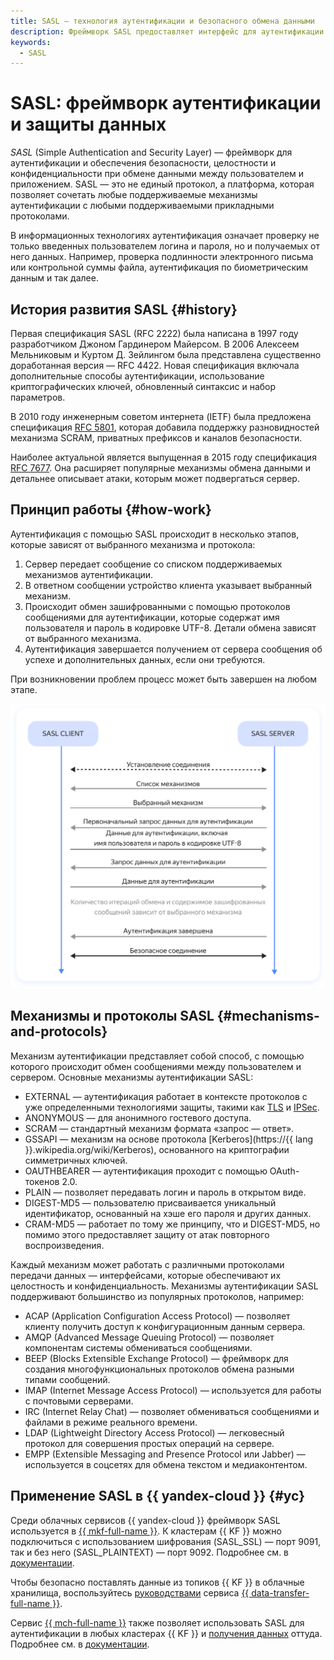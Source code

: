```yaml
---
title: SASL — технология аутентификации и безопасного обмена данными
description: Фреймворк SASL предоставляет интерфейс для аутентификации и защищенного обмена данными.
keywords:
  - SASL
---
```


# SASL: фреймворк аутентификации и защиты данных

_SASL_ (Simple Authentication and Security Layer) — фреймворк для аутентификации и обеспечения безопасности, целостности и конфиденциальности при обмене данными между пользователем и приложением. SASL — это не единый протокол, а платформа, которая позволяет сочетать любые поддерживаемые механизмы аутентификации с любыми поддерживаемыми прикладными протоколами.

В информационных технологиях аутентификация означает проверку не только введенных пользователем логина и пароля, но и получаемых от него данных. Например, проверка подлинности электронного письма или контрольной суммы файла, аутентификация по биометрическим данным и так далее.

## История развития SASL {#history}

Первая спецификация SASL (RFC 2222) была написана в 1997 году разработчиком Джоном Гардинером Майерсом. В 2006 Алексеем Мельниковым и Куртом Д. Зейлингом была представлена существенно доработанная версия — RFC 4422. Новая спецификация включала дополнительные способы аутентификации, использование криптографических ключей, обновленный синтаксис и набор параметров.

В 2010 году инженерным советом интернета (IETF) была предложена спецификация [RFC 5801](https://www.rfc-editor.org/rfc/rfc5801.html), которая добавила поддержку разновидностей механизма SCRAM, приватных префиксов и каналов безопасности.

Наиболее актуальной является выпущенная в 2015 году спецификация [RFC 7677](https://www.rfc-editor.org/rfc/rfc7677.html). Она расширяет популярные механизмы обмена данными и детальнее описывает атаки, которым может подвергаться сервер.

## Принцип работы {#how-work}

Аутентификация с помощью SASL происходит в несколько этапов, которые зависят от выбранного механизма и протокола:

1. Сервер передает сообщение со списком поддерживаемых механизмов аутентификации.
1. В ответном сообщении устройство клиента указывает выбранный механизм.
1. Происходит обмен зашифрованными с помощью протоколов сообщениями для аутентификации, которые содержат имя пользователя и пароль в кодировке UTF-8. Детали обмена зависят от выбранного механизма.
1. Аутентификация завершается получением от сервера сообщения об успехе и дополнительных данных, если они требуются.

При возникновении проблем процесс может быть завершен на любом этапе.

<center>

![sasl](../_assets/glossary/sasl.svg)

</center>

## Механизмы и протоколы SASL {#mechanisms-and-protocols}

Механизм аутентификации представляет собой способ, с помощью которого происходит обмен сообщениями между пользователем и сервером. Основные механизмы аутентификации SASL:

* EXTERNAL — аутентификация работает в контексте протоколов с уже определенными технологиями защиты, такими как [TLS](tls.md) и [IPSec](ipsec.md).
* ANONYMOUS — для анонимного гостевого доступа.
* SCRAM — стандартный механизм формата «запрос — ответ».
* GSSAPI — механизм на основе протокола [Kerberos](https://{{ lang }}.wikipedia.org/wiki/Kerberos), основанного на криптографии симметричных ключей.
* OAUTHBEARER — аутентификация проходит с помощью OAuth-токенов 2.0.
* PLAIN — позволяет передавать логин и пароль в открытом виде.
* DIGEST-MD5 — пользователю присваивается уникальный идентификатор, основанный на хэше его пароля и других данных.
* CRAM-MD5 — работает по тому же принципу, что и DIGEST-MD5, но помимо этого предоставляет защиту от атак повторного воспроизведения.

Каждый механизм может работать с различными протоколами передачи данных — интерфейсами, которые обеспечивают их целостность и конфиденциальность. Механизмы аутентификации SASL поддерживают большинство из популярных протоколов, например:

* ACAP (Application Configuration Access Protocol) — позволяет клиенту получить доступ к конфигурационным данным сервера.
* AMQP (Advanced Message Queuing Protocol) — позволяет компонентам системы обмениваться сообщениями.
* BEEP (Blocks Extensible Exchange Protocol) — фреймворк для создания многофункциональных протоколов обмена разными типами сообщений.
* IMAP (Internet Message Access Protocol) — используется для работы с почтовыми серверами.
* IRC (Internet Relay Chat) — позволяет обмениваться сообщениями и файлами в режиме реального времени.
* LDAP (Lightweight Directory Access Protocol) — легковесный протокол для совершения простых операций на сервере.
* EMPP (Extensible Messaging and Presence Protocol или Jabber) — используется в соцсетях для обмена текстом и медиаконтентом.

## Применение SASL в {{ yandex-cloud }} {#yc}

Среди облачных сервисов {{ yandex-cloud }} фреймворк SASL используется в [{{ mkf-full-name }}](/services/managed-kafka/). К кластерам {{ KF }} можно подключиться с использованием шифрования (SASL_SSL) — порт 9091, так и без него (SASL_PLAINTEXT) — порт 9092. Подробнее см. в [документации](../managed-kafka/).

Чтобы безопасно поставлять данные из топиков {{ KF }} в облачные хранилища, воспользуйтесь [руководствами](../data-transfer/tutorials/index.md#delivery-to-queue) сервиса [{{ data-transfer-full-name }}](/services/data-transfer/).

Сервис [{{ mch-full-name }}](/services/managed-clickhouse/) также позволяет использовать SASL для аутентификации в любых кластерах {{ KF }} и [получения данных](../tutorials/dataplatform/fetch-data-from-mkf.md) оттуда. Подробнее см. в [документации](../managed-clickhouse/).
